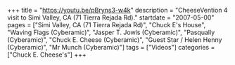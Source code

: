+++
title = "https://youtu.be/pBryns3-w4k"
description = "CheeseVention 4 visit to Simi Valley, CA (71 Tierra Rejada Rd)."
startdate = "2007-05-00"
pages = ["Simi Valley, CA (71 Tierra Rejada Rd)", "Chuck E's House", "Waving Flags (Cyberamic)", "Jasper T. Jowls (Cyberamic)", "Pasqually (Cyberamic)", "Chuck E. Cheese (Cyberamic)", "Guest Star / Helen Henny (Cyberamic)", "Mr Munch (Cyberamic)"]
tags = ["Videos"]
categories = ["Chuck E. Cheese's"]
+++
